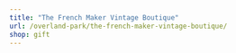 ```yaml
---
title: "The French Maker Vintage Boutique"
url: /overland-park/the-french-maker-vintage-boutique/
shop: gift
---
```

